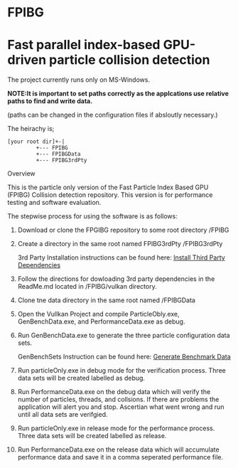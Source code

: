 # FPIBG
# Fast parallel index-based GPU-driven particle collision detection

The project currently runs only on MS-Windows.

**NOTE:It is important to set paths correctly as the applcations use relative paths to find and write data.**

(paths can be changed in the configuration files if absloutly necessary.)

The heirachy is;

	[your root dir]+-|
			 +--- FPIBG 
			 +--- FPIBGData 
			 +--- FPIBG3rdPty 
Overview

This is the particle only version of the Fast Particle Index Based GPU (FPIBG) Collision detection repository.
This version is for performance testing and software evaluation.
	
The stepwise process for using the software is as follows:

1. Download or clone the FPGIBG repository to some root directory
	<rootdir>/FPIBG

2. Create a directory in the same root named FPIBG3rdPty
	<rootdir>/FPIBG3rdPty

	3rd Party Installation instructions can be found here:
	[Install Third Party Dependencies](installREADME.md)

3. Follow the directions for dowloading 3rd party dependencies in the ReadMe.md located in 
	<rootdir>/FPIBG/vulkan directory.

4. Clone tne data directory in the same root named 
	<rootdir>/FPIBGData

5. Open the Vullkan Project and compile ParticleObly.exe, GenBenchData.exe, and PerformanceData.exe as debug.

6. Run GenBenchData.exe to generate the three particle configuration data sets.

	GenBenchSets Instruction can be found here:
	[Generate Benchmark Data](GenAppREADME.md)

7. Run particleOnly.exe in debug mode for the verification process. Three data sets will be created labelled as debug.

8. Run PerformanceData.exe on the debug data which will verify the number of particles, threads, and collsions.
	If there are problems the application will alert you and stop. Ascertian what went wrong and run until all data sets are verifgied.

9. Run particleOnly.exe in release mode for the performance process. Three data sets will be created labelled as release.

10. Run PerformanceData.exe on the release data which will accumulate performance data and save it in a comma seperated performance file. 

